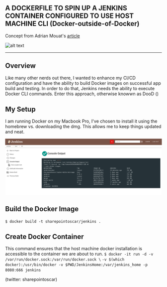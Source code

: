 

## A DOCKERFILE TO SPIN UP A JENKINS CONTAINER CONFIGURED TO USE HOST MACHINE CLI (Docker-outside-of-Docker)  
Concept from Adrian Mouat's [article](http://container-solutions.com/running-docker-in-jenkins-in-docker)

![alt text](http://www.focusedsupport.com/blog/content/images/2015/06/docker_jenkins_page-2.png "Cute Docker Whale In Action")

***

## Overview
Like many other nerds out there, I wanted to enhance my  CI/CD configuration and have the ability to build Docker images on successful app build and testing.  In order to do that, Jenkins needs the ability to execute Docker CLI commands.  Enter this approach, otherwise knowwn as DooD ()

## My Setup
I am running Docker on my Macbook Pro, I've chosen to install it using the homebrew vs. downloading the dmg.  This allows me to keep things updated and neat.

![alt text](JenkinsDockerImagesHost.png "List all host machine images")
## Build the Docker Image
``$ docker build -t sharepointoscar/jenkins .``

## Create Docker Container
This command ensures that the host machine docker installation is accessible to the container we are about to run.
``$ docker -it run -d -v /var/run/docker.sock:/var/run/docker.sock \``
        ``-v $(which docker):/usr/bin/docker -v $PWD/JenkinsHome:/var/jenkins_home -p 8080:666 jenkins``




(twitter: sharepointoscar)
